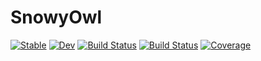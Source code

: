 # SnowyOwl

[![Stable](https://img.shields.io/badge/docs-stable-blue.svg)](https://yuehhua.github.io/SnowyOwl.jl/stable)
[![Dev](https://img.shields.io/badge/docs-dev-blue.svg)](https://yuehhua.github.io/SnowyOwl.jl/dev)
[![Build Status](https://github.com/yuehhua/SnowyOwl.jl/workflows/CI/badge.svg)](https://github.com/yuehhua/SnowyOwl.jl/actions)
[![Build Status](https://travis-ci.com/yuehhua/SnowyOwl.jl.svg?branch=master)](https://travis-ci.com/yuehhua/SnowyOwl.jl)
[![Coverage](https://codecov.io/gh/yuehhua/SnowyOwl.jl/branch/master/graph/badge.svg)](https://codecov.io/gh/yuehhua/SnowyOwl.jl)
